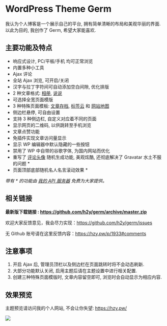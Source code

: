 WordPress Theme Germ
====================

我认为个人博客是一个展示自己的平台, 拥有简单清晰的布局和美观华丽的界面. 以此为目的, 我创作了 Germ, 希望大家能喜欢.


主要功能及特点
-------------

- 响应式设计, PC/平板/手机 均可正常浏览
- 内置多种小工具
- Ajax 评论
- 全站 Ajax 浏览, 可开启/关闭
- 汉字与拉丁字符间可自动添加空白间隙, 优化排版
- 2 种文章格式: [相册](https://hzy.pw/p/1988), [说说](https://hzy.pw/p/tag/%E8%AF%B4%E8%AF%B4)
- 可选择全宽页面模版
- 3 种特殊页面模板: [文章存档](https://hzy.pw/germ-archives), [标签云](https://hzy.pw/germ-tagspage) 和 [网站地图](https://hzy.pw/germ-sitemap)
- 侧边栏悬停, 可自由设置
- 支持 3 种侧边栏, 自定义对应着不同的页面
- 显示网页的二维码, 以供跳转至手机浏览
- 文章点赞功能
- 免插件实现文章访问量显示
- 显示 WP 编辑器中默认隐藏的一些按钮
- 禁用了 WP 中自带的谷歌字体, 为国内网站而优化
- 重写了 [评论头像](https://hzy.pw/liuyanban#comments) 随机生成功能, 美观炫酷, 还彻底解决了 Gravatar 水土不服的问题 *
- 页面顶部底部随机名人名言滚动效果 *

_带有 * 的功能由 [我的 API 服务器](https://github.com/h2y/apis) 免费为大家提供。_


相关链接
-------

**最新版下载链接 : <https://github.com/h2y/germ/archive/master.zip>**

欢迎大家反馈意见，我会尽力实现：<https://github.com/h2y/germ/issues>

无 Github 账号请在这里反馈内容：<https://hzy.pw/p/1933#comments>


注意事项
-------

1. 开启 Ajax 后, 管理员顶栏以及侧边栏在页面跳转时将不会动态刷新.
2. 大部分功能默认关闭, 启用主题后请在主题设置中进行相关配置.
3. 创建三种特殊页面模版时, 文章内容留空即可, 浏览时会自动显示为相应内容.


效果预览
-------

主题预览请访问我的个人网站, 不会让你失望: <https://hzy.pw/>

![](https://hzy.pw/wp-content/uploads/2016/02/QQ%E6%88%AA%E5%9B%BE20160220211528.jpg)

